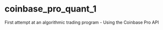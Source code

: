 # coinbase_pro_quant_1
First attempt at an algorithmic trading program - Using the Coinbase Pro API
